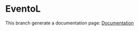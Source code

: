 EventoL
=======

This branch generate a documentation page: [Documentation](http://gnutn.github.io/eventoL "Documentation")
